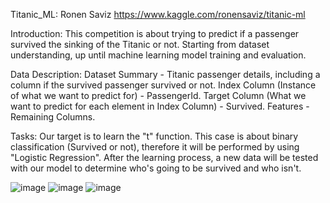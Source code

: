 Titanic_ML:
Ronen Saviz
https://www.kaggle.com/ronensaviz/titanic-ml

Introduction:
This competition is about trying to predict if a passenger survived the sinking of the Titanic or not.
Starting from dataset understanding, up until machine learning model training and evaluation.

Data Description:
Dataset Summary - Titanic passenger details, including a column if the survived passenger survived or not.
Index Column (Instance of what we want to predict for) - PassengerId.
Target Column (What we want to predict for each element in Index Column) - Survived.
Features - Remaining Columns.

Tasks:
Our target is to learn the "t" function.
This case is about binary classification (Survived or not), therefore it will be performed by using "Logistic Regression".
After the learning process, a new data will be tested with our model to determine who's going to be survived and who isn't.


![image](https://user-images.githubusercontent.com/72870423/160239678-582516ef-e0a3-4d6c-a6b1-fd73ce36bb34.png)
![image](https://user-images.githubusercontent.com/72870423/160239703-c9d15f56-b5d6-4f30-a50f-227ea3d87167.png)
![image](https://user-images.githubusercontent.com/72870423/160239826-6fc7e7cc-a092-4131-b132-d6a9b9ddb32d.png)



